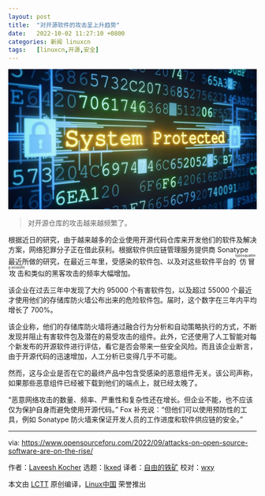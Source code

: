 ```yaml
---
layout: post
title:	"对开源软件的攻击呈上升趋势"
date:	2022-10-02 11:27:10 +0800 
categories:	新闻 linuxcn 
tags:	[linuxcn,开源,安全]
---
```



![](/Asserts/Images/album/202210/02/112659l5iaoi9ij0bji5ji.jpg)



> 
> 对开源仓库的攻击越来越频繁了。
> 
> 
> 


根据近日的研究，由于越来越多的企业使用开源代码仓库来开发他们的软件及解决方案，网络犯罪分子正在借此获利。根据软件供应链管理服务提供商 Sonatype 最近所做的研究，在最近三年里，受感染的软件包、以及对这些软件平台的<ruby> 仿冒攻击 <rt>  typosquatting assaults </rt></ruby>和类似的黑客攻击的频率大幅增加。


该企业在过去三年中发现了大约 95000 个有害软件包，以及超过 55000 个最近才使用他们的存储库防火墙公布出来的危险软件包。届时，这个数字在三年内平均增长了 700%。


该企业称，他们的存储库防火墙将通过融合行为分析和自动策略执行的方式，不断发现并阻止有害软件包及潜在的易受攻击的组件。此外，它还使用了人工智能对每个新发布的开源软件进行评估，看它是否会带来一些安全风险。而且该企业断言，由于开源代码的迅速增加，人工分析已变得几乎不可能。


然而，这与企业是否在它的最终产品中包含受感染的恶意组件无关。该公司声称，如果那些恶意组件已经被下载到他们的端点上，就已经太晚了。


“恶意网络攻击的数量、频率、严重性和复杂性还在增长。但企业不能，也不应该仅为保护自身而避免使用开源代码。” Fox 补充说：“但他们可以使用预防性的工具，例如 Sonatype 防火墙来保证开发人员的工作进度和软件供应链的安全。”




---


via: <https://www.opensourceforu.com/2022/09/attacks-on-open-source-software-are-on-the-rise/>


作者：[Laveesh Kocher](https://www.opensourceforu.com/author/laveesh-kocher/) 选题：[lkxed](https://github.com/lkxed) 译者：[自由的铁矿](https://github.com/vvvbbbcz) 校对：[wxy](https://github.com/wxy)


本文由 [LCTT](https://github.com/LCTT/TranslateProject) 原创编译，[Linux中国](https://linux.cn/) 荣誉推出
